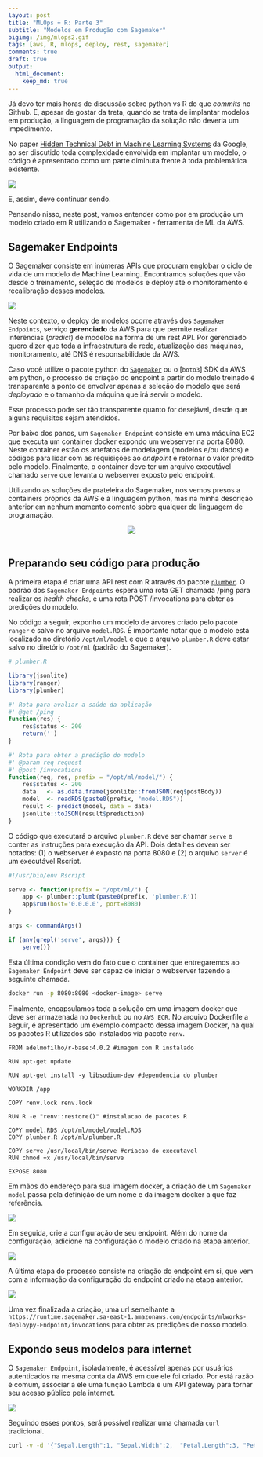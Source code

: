 ```yaml
---
layout: post
title: "MLOps + R: Parte 3"
subtitle: "Modelos em Produção com Sagemaker"
bigimg: /img/mlops2.gif
tags: [aws, R, mlops, deploy, rest, sagemaker]
comments: true
draft: true
output:
  html_document:
    keep_md: true
---
```


Já devo ter mais horas de discussão sobre python vs R do que *commits* no Github. E, apesar de gostar da treta, quando se trata de implantar modelos em produção, a linguagem de programação da solução não deveria um impedimento.

No paper [
Hidden Technical Debt in Machine Learning Systems](https://papers.nips.cc/paper/5656-hidden-technical-debt-in-machine-learning-systems.pdf) da Google, ao ser discutido toda complexidade envolvida em implantar um modelo, o código é apresentado como um parte diminuta frente à toda problemática existente.

![](../img/ml.png)

E, assim, deve continuar sendo.

Pensando nisso, neste post, vamos entender como por em produção um modelo criado em R utilizando o Sagemaker - ferramenta de ML da AWS.

## Sagemaker Endpoints

O Sagemaker consiste em inúmeras APIs que procuram englobar o ciclo de vida de um modelo de Machine Learning. Encontramos soluções que vão desde o treinamento, seleção de modelos e deploy até o monitoramento e recalibração desses modelos.

![](../img/sage.jpeg)

Neste contexto, o deploy de modelos ocorre através dos `Sagemaker Endpoints`, serviço **gerenciado** da AWS para que permite realizar inferências (*predict*) de modelos na forma de um rest API. Por gerenciado quero dizer que toda a infraestrutura de rede, atualização das máquinas, monitoramento, até DNS é responsabilidade da AWS.

Caso você utilize o pacote python do [`Sagemaker`]() ou o [`boto3`] SDK da AWS em python, o processo de criação do endpoint a partir do modelo treinado é transparente a ponto de envolver apenas a seleção do modelo que será *deployado* e o tamanho da máquina que irá servir o modelo.

Esse processo pode ser tão transparente quanto for desejável, desde que alguns requisitos sejam atendidos.

Por baixo dos panos, um `Sagemaker Endpoint` consiste em uma máquina EC2 que executa um container docker expondo um webserver na porta 8080. Neste container estão os artefatos de modelagem (modelos e/ou dados) e códigos para lidar com as requisições ao *endpoint* e retornar o valor predito pelo modelo. Finalmente, o container deve ter um arquivo executável chamado `serve` que levanta o webserver exposto pelo endpoint.

Utilizando as soluções de prateleira do Sagemaker, nos vemos presos a containers próprios da AWS e à linguagem python, mas na minha descrição anterior em nenhum momento comento sobre qualquer de linguagem de programação.

<center>
<img src="../img/himym.gif">
</center>
</br>

## Preparando seu código para produção

A primeira etapa é criar uma API rest com R através do pacote [`plumber`](). O padrão dos `Sagemaker Endpoints` espera uma rota GET chamada /ping para realizar os *health checks*, e uma rota POST /invocations para obter as predições do modelo.

No código a seguir, exponho um modelo de árvores criado pelo pacote `ranger` e salvo no arquivo `model.RDS`. É importante notar que o modelo está localizado no diretório `/opt/ml/model` e que o arquivo `plumber.R` deve estar salvo no diretório `/opt/ml` (padrão do Sagemaker).

```R
# plumber.R

library(jsonlite)
library(ranger)
library(plumber)

#' Rota para avaliar a saúde da aplicação
#' @get /ping
function(res) {
    res$status <- 200
    return('')
}

#' Rota para obter a predição do modelo
#' @param req request
#' @post /invocations
function(req, res, prefix = "/opt/ml/model/") {
    res$status <- 200
    data   <- as.data.frame(jsonlite::fromJSON(req$postBody))
    model  <- readRDS(paste0(prefix, "model.RDS"))
    result <- predict(model, data = data)
    jsonlite::toJSON(result$prediction)
}
```

O código que executará o arquivo `plumber.R` deve ser chamar `serve` e conter as instruções para execução da API. Dois detalhes devem ser notados: (1) o webserver é exposto na porta 8080 e (2) o arquivo `server` é um executável Rscript.

```R
#!/usr/bin/env Rscript

serve <- function(prefix = "/opt/ml/") {
    app <- plumber::plumb(paste0(prefix, 'plumber.R'))
    app$run(host='0.0.0.0', port=8080)
}

args <- commandArgs()

if (any(grepl('serve', args))) {
    serve()}
```

Esta última condição vem do fato que o container que entregaremos ao `Sagemaker Endpoint` deve ser capaz de iniciar o webserver fazendo a seguinte chamada.

```bash
docker run -p 8080:8080 <docker-image> serve
```

Finalmente, encapsulamos toda a solução em uma imagem docker que deve ser armazenada no `Dockerhub` ou no `AWS ECR`. No arquivo Dockerfile a seguir, é apresentado um exemplo compacto dessa imagem Docker, na qual os pacotes R utilizados são instalados via pacote `renv`.

```docker
FROM adelmofilho/r-base:4.0.2 #imagem com R instalado

RUN apt-get update

RUN apt-get install -y libsodium-dev #dependencia do plumber

WORKDIR /app

COPY renv.lock renv.lock

RUN R -e "renv::restore()" #instalacao de pacotes R

COPY model.RDS /opt/ml/model/model.RDS
COPY plumber.R /opt/ml/plumber.R

COPY serve /usr/local/bin/serve #criacao do executavel
RUN chmod +x /usr/local/bin/serve

EXPOSE 8080
```

Em mãos do endereço para sua imagem docker, a criação de um `Sagemaker model` passa pela definição de um nome e da imagem docker a que faz referência.

![](../img/model2.png)

Em seguida, crie a configuração de seu endpoint. Além do nome da configuração, adicione na configuração o modelo criado na etapa anterior.

![](../img/endconf2.png)

A última etapa do processo consiste na criação do endpoint em si, que vem com a informação da configuração do endpoint criado na etapa anterior.

![](../img/end2.png)

Uma vez finalizada a criação, uma url semelhante a `https://runtime.sagemaker.sa-east-1.amazonaws.com/endpoints/mlworks-deploypy-Endpoint/invocations` para obter as predições de nosso modelo.

## Expondo seus modelos para internet

O `Sagemaker Endpoint`, isoladamente, é acessível apenas por usuários autenticados na mesma conta da AWS em que ele foi criado. Por está razão é comum, associar a ele uma função Lambda e um API gateway para tornar seu acesso público pela internet.

![](../img/arch.png)

Seguindo esses pontos, será possível realizar uma chamada `curl` tradicional.

```bash
curl -v -d '{"Sepal.Length":1, "Sepal.Width":2,  "Petal.Length":3, "Petal.Width":4}' -X POST https://ltchxfsiy2.execute-api.sa-east-1.amazonaws.com/predict
```
<script src="https://code.jquery.com/jquery-3.5.1.min.js" />
<script src="https://raw.githubusercontent.com/darcyclarke/Repo.js/master/repo.min.js" />


A criação da infraestrutura API gateway/Lambda está fora do escopo desse post, mas 

<script>
    $(function() {
        $('body').repo({ user: 'darcyclarke', name: 'Repo.js' })
    });
</script> 

